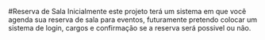 #Reserva de Sala
Inicialmente este projeto terá um sistema em que você agenda sua reserva de sala para eventos, futuramente pretendo colocar um sistema de login, cargos e confirmação se a reserva será possivel ou não. 
